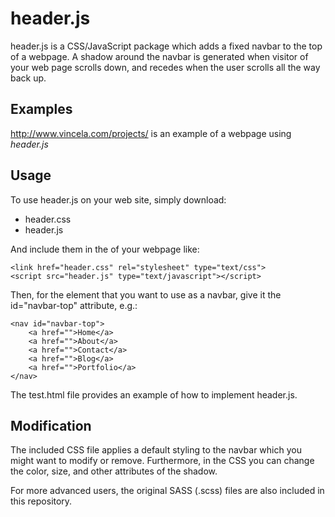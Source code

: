# header.js
header.js is a CSS/JavaScript package which adds a fixed navbar to the top of a webpage. A shadow around the navbar is generated when visitor of your web page scrolls down, and recedes when the user scrolls all the way back up.

## Examples
http://www.vincela.com/projects/ is an example of a webpage using *header.js*

## Usage
To use header.js on your web site, simply download:
* header.css
* header.js

And include them in the <head> of your webpage like:
```
<link href="header.css" rel="stylesheet" type="text/css">
<script src="header.js" type="text/javascript"></script>
```

Then, for the element that you want to use as a navbar, give it the id="navbar-top" attribute, e.g.:
```
<nav id="navbar-top">
    <a href="">Home</a>
    <a href="">About</a>
    <a href="">Contact</a>
    <a href="">Blog</a>
    <a href="">Portfolio</a>
</nav>
```

The test.html file provides an example of how to implement header.js.

## Modification
The included CSS file applies a default styling to the navbar which you might want to modify or remove. Furthermore, in the CSS you can change the color, size, and other attributes of the shadow.

For more advanced users, the original SASS (.scss) files are also included in this repository.

